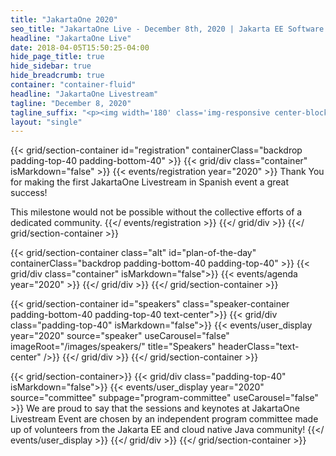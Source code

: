 ```yaml
---
title: "JakartaOne 2020"
seo_title: "JakartaOne Live - December 8th, 2020 | Jakarta EE Software | Cloud Native"
headline: "JakartaOne Live"
date: 2018-04-05T15:50:25-04:00
hide_page_title: true
hide_sidebar: true
hide_breadcrumb: true
container: "container-fluid"
headline: "JakartaOne Livestream"
tagline: "December 8, 2020"
tagline_suffix: "<p><img width='180' class='img-responsive center-block' src='/images/jakarta/jakarta-ee-logo.svg' alt='Jakarta EE: The New Home of Cloud Native Java'></p>"
layout: "single"
---
```


<!-- Add registration using legacy CSS -->
{{< grid/section-container id="registration" containerClass="backdrop padding-top-40 padding-bottom-40" >}}
  {{< grid/div class="container" isMarkdown="false" >}}
    {{< events/registration year="2020" >}}
Thank You for making the first JakartaOne Livestream in Spanish event a great success!

This milestone would not be possible without the collective efforts of a dedicated community.
    {{</ events/registration >}}
  {{</ grid/div >}}
{{</ grid/section-container >}}

<!-- Add agenda using legacy CSS -->
{{< grid/section-container class="alt" id="plan-of-the-day" containerClass="backdrop padding-bottom-40 padding-top-40" >}}
  {{< grid/div class="container" isMarkdown="false">}}
    {{< events/agenda year="2020" >}}
  {{</ grid/div >}}
{{</ grid/section-container >}}

<!-- Add user carousel for speakers -->
{{< grid/section-container id="speakers" class="speaker-container padding-bottom-40 padding-top-40 text-center">}}
  {{< grid/div class="padding-top-40" isMarkdown="false">}}
    {{< events/user_display year="2020" source="speaker" useCarousel="false" imageRoot="/images/speakers/" title="Speakers" headerClass="text-center" />}}
  {{</ grid/div >}}
{{</ grid/section-container >}}

<!-- Add user carousel for committee -->
{{< grid/section-container>}}
  {{< grid/div class="padding-top-40" isMarkdown="false">}}
    {{< events/user_display  year="2020"  source="committee" subpage="program-committee" useCarousel="false" >}}
We are proud to say that the sessions and keynotes at JakartaOne Livestream Event are chosen by an independent program committee made up of volunteers from the Jakarta EE and cloud native Java community!
    {{</ events/user_display >}}
  {{</ grid/div >}}
{{</ grid/section-container >}}
